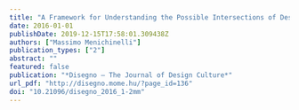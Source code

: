 ```yaml
---
title: "A Framework for Understanding the Possible Intersections of Design with Open, P2P, Diffuse, Distributed and Decentralized Systems"
date: 2016-01-01
publishDate: 2019-12-15T17:58:01.309438Z
authors: ["Massimo Menichinelli"]
publication_types: ["2"]
abstract: ""
featured: false
publication: "*Disegno – The Journal of Design Culture*"
url_pdf: "http://disegno.mome.hu/?page_id=136"
doi: "10.21096/disegno_2016_1-2mm"
---
```


